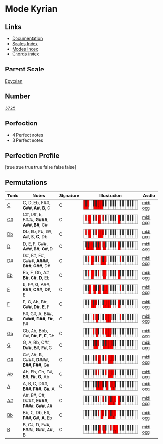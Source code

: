 # Mode Kyrian

## Links

- [Documentation](index.md)
- [Scales Index](Scales.md)
- [Modes Index](Modes.md)
- [Chords Index](Chords.md)

## Parent Scale

[Epycrian](ScaleEpycrian.md)

## Number

[3725](https://ianring.com/musictheory/scales/3725)

## Perfection

- 4 Perfect notes
- 3 Perfect notes

## Perfection Profile

[true true true true false false false]

## Permutations

| Tonic | Notes | Signature | Illustration | Audio |
|-------|-------|-----------|--------------|-------|
| [C](ModeCNaturalKyrian.md) | C, D, Eb, F##, **G##**, **A#**, **B**, C | C | ![CNaturalKyrian](ModeCNaturalKyrian.png) | [midi](ModeCNaturalKyrian.mid) [ogg](ModeCNaturalKyrian.ogg) |
| [C#](ModeCSharpKyrian.md) | C#, D#, E, F###, **G###**, **A##**, **B#**, C# | C | ![CSharpKyrian](ModeCSharpKyrian.png) | [midi](ModeCSharpKyrian.mid) [ogg](ModeCSharpKyrian.ogg) |
| [Db](ModeDFlatKyrian.md) | Db, Eb, Fb, G#, **A#**, **B**, **C**, Db | C | ![DFlatKyrian](ModeDFlatKyrian.png) | [midi](ModeDFlatKyrian.mid) [ogg](ModeDFlatKyrian.ogg) |
| [D](ModeDNaturalKyrian.md) | D, E, F, G##, **A##**, **B#**, **C#**, D | C | ![DNaturalKyrian](ModeDNaturalKyrian.png) | [midi](ModeDNaturalKyrian.mid) [ogg](ModeDNaturalKyrian.ogg) |
| [D#](ModeDSharpKyrian.md) | D#, E#, F#, G###, **A###**, **B##**, **C##**, D# | C | ![DSharpKyrian](ModeDSharpKyrian.png) | [midi](ModeDSharpKyrian.mid) [ogg](ModeDSharpKyrian.ogg) |
| [Eb](ModeEFlatKyrian.md) | Eb, F, Gb, A#, **B#**, **C#**, **D**, Eb | C | ![EFlatKyrian](ModeEFlatKyrian.png) | [midi](ModeEFlatKyrian.mid) [ogg](ModeEFlatKyrian.ogg) |
| [E](ModeENaturalKyrian.md) | E, F#, G, A##, **B##**, **C##**, **D#**, E | C | ![ENaturalKyrian](ModeENaturalKyrian.png) | [midi](ModeENaturalKyrian.mid) [ogg](ModeENaturalKyrian.ogg) |
| [F](ModeFNaturalKyrian.md) | F, G, Ab, B#, **C##**, **D#**, **E**, F | C | ![FNaturalKyrian](ModeFNaturalKyrian.png) | [midi](ModeFNaturalKyrian.mid) [ogg](ModeFNaturalKyrian.ogg) |
| [F#](ModeFSharpKyrian.md) | F#, G#, A, B##, **C###**, **D##**, **E#**, F# | C | ![FSharpKyrian](ModeFSharpKyrian.png) | [midi](ModeFSharpKyrian.mid) [ogg](ModeFSharpKyrian.ogg) |
| [Gb](ModeGFlatKyrian.md) | Gb, Ab, Bbb, C#, **D#**, **E**, **F**, Gb | C | ![GFlatKyrian](ModeGFlatKyrian.png) | [midi](ModeGFlatKyrian.mid) [ogg](ModeGFlatKyrian.ogg) |
| [G](ModeGNaturalKyrian.md) | G, A, Bb, C##, **D##**, **E#**, **F#**, G | C | ![GNaturalKyrian](ModeGNaturalKyrian.png) | [midi](ModeGNaturalKyrian.mid) [ogg](ModeGNaturalKyrian.ogg) |
| [G#](ModeGSharpKyrian.md) | G#, A#, B, C###, **D###**, **E##**, **F##**, G# | C | ![GSharpKyrian](ModeGSharpKyrian.png) | [midi](ModeGSharpKyrian.mid) [ogg](ModeGSharpKyrian.ogg) |
| [Ab](ModeAFlatKyrian.md) | Ab, Bb, Cb, D#, **E#**, **F#**, **G**, Ab | C | ![AFlatKyrian](ModeAFlatKyrian.png) | [midi](ModeAFlatKyrian.mid) [ogg](ModeAFlatKyrian.ogg) |
| [A](ModeANaturalKyrian.md) | A, B, C, D##, **E##**, **F##**, **G#**, A | C | ![ANaturalKyrian](ModeANaturalKyrian.png) | [midi](ModeANaturalKyrian.mid) [ogg](ModeANaturalKyrian.ogg) |
| [A#](ModeASharpKyrian.md) | A#, B#, C#, D###, **E###**, **F###**, **G##**, A# | C | ![ASharpKyrian](ModeASharpKyrian.png) | [midi](ModeASharpKyrian.mid) [ogg](ModeASharpKyrian.ogg) |
| [Bb](ModeBFlatKyrian.md) | Bb, C, Db, E#, **F##**, **G#**, **A**, Bb | C | ![BFlatKyrian](ModeBFlatKyrian.png) | [midi](ModeBFlatKyrian.mid) [ogg](ModeBFlatKyrian.ogg) |
| [B](ModeBNaturalKyrian.md) | B, C#, D, E##, **F###**, **G##**, **A#**, B | C | ![BNaturalKyrian](ModeBNaturalKyrian.png) | [midi](ModeBNaturalKyrian.mid) [ogg](ModeBNaturalKyrian.ogg) |
